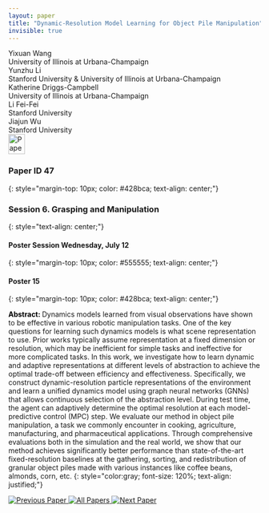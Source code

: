 ```yaml
---
layout: paper
title: "Dynamic-Resolution Model Learning for Object Pile Manipulation"
invisible: true
---
```

<div class="paper-authors">
<div class="paper-author-box">
    <div class="paper-author-name">Yixuan Wang</div>
    <div class="paper-author-uni">University of Illinois at Urbana-Champaign</div>
</div>
<div class="paper-author-box">
    <div class="paper-author-name">Yunzhu Li</div>
    <div class="paper-author-uni">Stanford University & University of Illinois at Urbana-Champaign</div>
</div>
<div class="paper-author-box">
    <div class="paper-author-name">Katherine Driggs-Campbell</div>
    <div class="paper-author-uni">University of Illinois at Urbana-Champaign</div>
</div>
<div class="paper-author-box">
    <div class="paper-author-name">Li Fei-Fei</div>
    <div class="paper-author-uni">Stanford University</div>
</div>
<div class="paper-author-box">
    <div class="paper-author-name">Jiajun Wu</div>
    <div class="paper-author-uni">Stanford University</div>
</div>

</div><div class="paper-pdf">
<div> <a href="http://www.roboticsproceedings.org/rss19/p047.pdf"><img src="{{ site.baseurl }}/images/paper_link.png" alt="Paper Website" width = "33"  height = "40"/></a> </div>
</div>

### Paper ID 47
{: style="margin-top: 10px; color: #428bca; text-align: center;"}

### Session 6. Grasping and Manipulation
{: style="text-align: center;"}

#### Poster Session Wednesday, July 12
{: style="margin-top: 10px; color: #555555; text-align: center;"}

#### Poster 15
{: style="margin-top: 10px; color: #428bca; text-align: center;"}

<b style="color: black;">Abstract: </b>Dynamics models learned from visual observations have shown to be effective in various robotic manipulation tasks. One of the key questions for learning such dynamics models is what scene representation to use. Prior works typically assume representation at a fixed dimension or resolution, which may be inefficient for simple tasks and ineffective for more complicated tasks. In this work, we investigate how to learn dynamic and adaptive representations at different levels of abstraction to achieve the optimal trade-off between efficiency and effectiveness. Specifically, we construct dynamic-resolution particle representations of the environment and learn a unified dynamics model using graph neural networks (GNNs) that allows continuous selection of the abstraction level. During test time, the agent can adaptively determine the optimal resolution at each model-predictive control (MPC) step. We evaluate our method in object pile manipulation, a task we commonly encounter in cooking, agriculture, manufacturing, and pharmaceutical applications. Through comprehensive evaluations both in the simulation and the real world, we show that our method achieves significantly better performance than state-of-the-art fixed-resolution baselines at the gathering, sorting, and redistribution of granular object piles made with various instances like coffee beans, almonds, corn, etc.
{: style="color:gray; font-size: 120%; text-align: justified;"}


<div class="paper-menu">
<a href="{{ site.baseurl }}/program/papers/046/"> <img src="{{ site.baseurl }}/images/previous_paper_icon.png" alt="Previous Paper" title="Previous Paper"/> </a>
<a href="{{ site.baseurl }}/program/papers"><img src="{{ site.baseurl }}/images/overview_icon.png" alt="All Papers" title="All Papers"/> </a>
<a href="{{ site.baseurl }}/program/papers/048/"> <img src="{{ site.baseurl }}/images/next_paper_icon.png" alt="Next Paper" title="Next Paper"/> </a>

</div>
